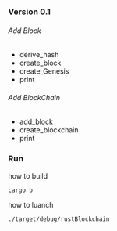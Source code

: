 ### Version 0.1
###### Add Block
- derive_hash
- create_block
- create_Genesis
- print
###### Add BlockChain
- add_block
- create_blockchain
- print



### Run
how to build 
```
cargo b
```
how to luanch
```
./target/debug/rustBlockchain
```